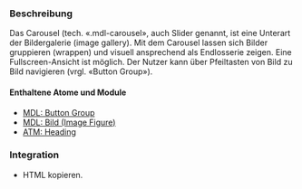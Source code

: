 ### Beschreibung
 
Das Carousel (tech. «.mdl-carousel», auch Slider genannt, ist eine Unterart der Bildergalerie (image gallery). Mit dem Carousel lassen sich Bilder gruppieren (wrappen) und visuell ansprechend als Endlosserie zeigen. Eine Fullscreen-Ansicht ist möglich.  Der Nutzer kann über Pfeiltasten von Bild zu Bild navigieren (vrgl. «Button Group»).
 
#### Enthaltene Atome und Module
* <a href="../button_group/button_group.html">MDL: Button Group</a>
* <a href="../image_figure/image_figure.html">MDL: Bild (Image Figure)</a>
* <a href="../../atoms/headings/headings.html">ATM: Heading</a> 
 
### Integration
 
* HTML kopieren.

